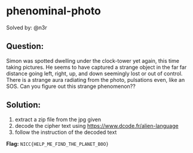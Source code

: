 # phenominal-photo


Solved by: @n3r

## Question:
Simon was spotted dwelling under the clock-tower yet again, this time taking pictures. He seems to have captured a strange object in the far far distance going left, right, up, and down seemingly lost or out of control. There is a strange aura radiating from the photo, pulsations even, like an SOS. Can you figure out this strange phenomenon??


## Solution:
1. extract a zip file from the jpg given
2. decode the cipher text using https://www.dcode.fr/alien-language
3. follow the instruction of the decoded text

**Flag:** `NICC{HELP_ME_FIND_THE_PLANET_B0O}`
